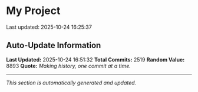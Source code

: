 # My Project


Last updated: 2025-10-24 16:25:37






























































































































































































































































































































































































































































































































































































































































































































































































































































































































































































































































































































































































































































































































































































































































































































































































































































































































































































































































































































































































































































































































































































































































































































































































































































































































































































































































































































































































































































































































































































































## Auto-Update Information

**Last Updated:** 2025-10-24 16:51:32
**Total Commits:** 2519
**Random Value:** 8893
**Quote:** _Making history, one commit at a time._

---
_This section is automatically generated and updated._
